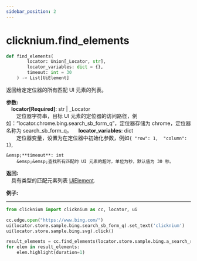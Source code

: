 ```yaml
---
sidebar_position: 2
---
```

# clicknium.find_elements
```python 
def find_elements(
        locator: Union[_Locator, str],
        locator_variables: dict = {},
        timeout: int = 30
    ) -> List[UiElement]
```

返回给定定位器的所有匹配 UI 元素的列表。

**参数:**  
    &emsp;**locator[Required]**: str | _Locator   
        &emsp;&emsp;定位器字符串，目标 UI 元素的定位器的访问路径，例如：“locator.chrome.bing.search_sb_form_q”，定位器存储为 chrome，定位器名称为 search_sb_form_q。
    &emsp;**locator_variables**: dict  
        &emsp;&emsp;定位器变量，设置为在定位器中初始化参数，例如`{ "row": 1,  "column": 1}`, 

    &emsp;**timeout**: int  
        &emsp;&emsp;查找所有匹配的 UI 元素的超时，单位为秒，默认值为 30 秒。

**返回:**  
    &emsp;具有类型的匹配元素列表 [UiElement](../../python/uielement/uielement.md).

**例子:**
***
```python
from clicknium import clicknium as cc, locator, ui

cc.edge.open("https://www.bing.com/")
ui(locator.store.sample.bing.search_sb_form_q).set_text('clicknium')
ui(locator.store.sample.bing.svg).click()

result_elements = cc.find_elements(locator.store.sample.bing.a_search_result)
for elem in result_elements:
    elem.highlight(duration=1)
```